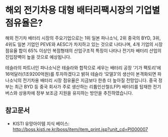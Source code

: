 # 해외 전기차용 대형 배터리팩시장의 기업별 점유율은?

해외 전기차 배터리 시장의 주요기업으로는 1위 일본 파나소닉, 2위 중국의 BYD, 3위, 4위도 일본 기업인 PEVE와 AESC가 차지하고 있는 것으로 나타나며, 4개 기업의 시장점유율 합이 65% 이상인 복점형태의 산업구조적 특징이 나타나 전기차 배터리 산업의 진입장벽이 높을 것으로 예상됩니다. 

테슬라의 파트너인 파나소닉은 테슬라와 합작으로 세우는 배터리 공장 ‘기가 팩토리’에 16억달러(1조9200억원)를 투자하겠다고 밝혀 테슬라 ‘모델3’의 생산이 본격화되면 파나소닉의 전기차용 배터리 시장 점유율은 지금보다 한층 더 높아질 전망입니다. 
중국 정부는 최근 BYD 등 중국 회사가 주로 생산하는 리튬인산철(LFP) 배터리를 탑재한 전기버스와 상용차에 정부 보조금 지원을 유지하는 방안을 추진하였습니다. 

## 참고문서
- KISTI 유망아이템 지식 베이스: http://boss.kisti.re.kr/boss/item/item_print.jsp?unit_cd=PI000007